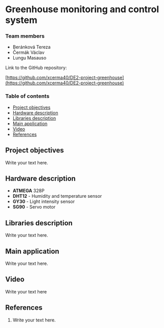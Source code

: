 # Greenhouse monitoring and control system

### Team members

* Beránková Tereza
* Čermák Václav
* Lungu Masauso


Link to the GitHub repository:

[https://github.com/xcerma40/DE2-project-greenhouse](https://github.com/xcerma40/DE2-project-greenhouse)

### Table of contents

* [Project objectives](#objectives)
* [Hardware description](#hardware)
* [Libraries description](#libs)
* [Main application](#main)
* [Video](#video)
* [References](#references)

<a name="objectives"></a>

## Project objectives

Write your text here.

<a name="hardware"></a>

## Hardware description
* **ATMEGA** 328P
* **DHT12** - Humidity and temperature sensor
* **GY30** - Light intensity sensor 
* **SG90** - Servo motor


<a name="libs"></a>

## Libraries description

Write your text here.

<a name="main"></a>

## Main application

Write your text here.

<a name="video"></a>

## Video

Write your text here

<a name="references"></a>

## References

1. Write your text here.
